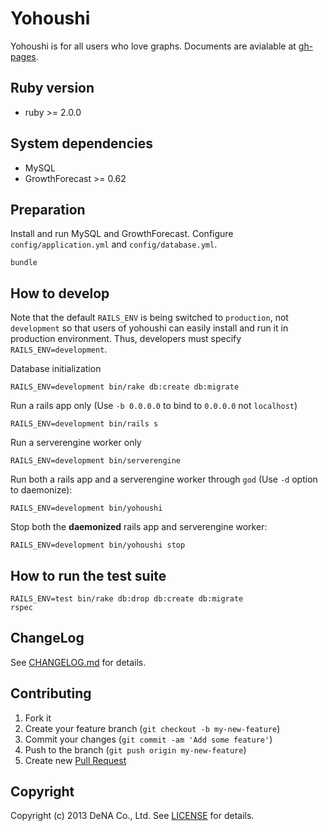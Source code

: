 # Yohoushi

Yohoushi is for all users who love graphs. Documents are avialable at [gh-pages](http://yohoushi.github.io/yohoushi).

## Ruby version

* ruby >= 2.0.0

## System dependencies

* MySQL
* GrowthForecast >= 0.62

## Preparation

Install and run MySQL and GrowthForecast. Configure `config/application.yml` and `config/database.yml`. 

    bundle

## How to develop

Note that the default `RAILS_ENV` is being switched to `production`, not `development`
so that users of yohoushi can easily install and run it in production environment. 
Thus, developers must specify `RAILS_ENV=development`.

Database initialization

    RAILS_ENV=development bin/rake db:create db:migrate

Run a rails app only (Use `-b 0.0.0.0` to bind to `0.0.0.0` not `localhost`)

    RAILS_ENV=development bin/rails s

Run a serverengine worker only

    RAILS_ENV=development bin/serverengine

Run both a rails app and a serverengine worker through `god` (Use `-d` option to daemonize):

    RAILS_ENV=development bin/yohoushi

Stop both the **daemonized** rails app and serverengine worker:

    RAILS_ENV=development bin/yohoushi stop

## How to run the test suite

    RAILS_ENV=test bin/rake db:drop db:create db:migrate 
    rspec

## ChangeLog

See [CHANGELOG.md](CHANGELOG.md) for details.

## Contributing

1. Fork it
2. Create your feature branch (`git checkout -b my-new-feature`)
3. Commit your changes (`git commit -am 'Add some feature'`)
4. Push to the branch (`git push origin my-new-feature`)
5. Create new [Pull Request](../../pull/new/master)

## Copyright

Copyright (c) 2013 DeNA Co., Ltd. See [LICENSE](LICENSE) for details.

